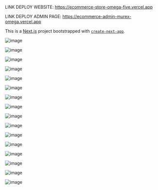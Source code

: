 LINK DEPLOY WEBSITE: https://ecommerce-store-omega-five.vercel.app

LINK DEPLOY ADMIN PAGE: https://ecommerce-admin-murex-omega.vercel.app

This is a [Next.js](https://nextjs.org/) project bootstrapped with [`create-next-app`](https://github.com/vercel/next.js/tree/canary/packages/create-next-app).

![image](https://github.com/Phihoang2003/next-ecommerce/assets/107670709/6489e256-e9d9-4ae6-9e11-9846d39ba909)


![image](https://github.com/Phihoang2003/next-ecommerce/assets/107670709/d8a26a30-22bb-4010-a23a-b4060eaba822)

![image](https://github.com/Phihoang2003/next-ecommerce/assets/107670709/64ed599e-5382-48b4-9439-63c68d520fbd)

![image](https://github.com/Phihoang2003/next-ecommerce/assets/107670709/e356066c-efad-4b48-8afb-2d44673ebbf4)

![image](https://github.com/Phihoang2003/next-ecommerce/assets/107670709/7906075d-31aa-40a5-8bd0-d96eaa197fbe)

![image](https://github.com/Phihoang2003/next-ecommerce/assets/107670709/d0aee741-c5bc-4635-ba56-15d5a6bd052b)

![image](https://github.com/Phihoang2003/next-ecommerce/assets/107670709/203cb51d-230b-4f2b-8036-5672da3bdf87)

![image](https://github.com/Phihoang2003/next-ecommerce/assets/107670709/f2777a00-4c5b-48a2-894d-5af11b3cff30)

![image](https://github.com/Phihoang2003/next-ecommerce/assets/107670709/f4fcdadf-df14-4a86-9efc-622808dc21ba)

![image](https://github.com/Phihoang2003/next-ecommerce/assets/107670709/f2cd4a81-e338-4d20-9510-454e36108e66)

![image](https://github.com/Phihoang2003/next-ecommerce/assets/107670709/451eb55a-74f1-4755-9dee-afd4cf4b2cc5)

![image](https://github.com/Phihoang2003/next-ecommerce/assets/107670709/01dd52b5-4abe-4c33-82f5-c9962635fadc)

![image](https://github.com/Phihoang2003/next-ecommerce/assets/107670709/f9d49da5-e672-4734-a5eb-a6ba5a93eba9)

![image](https://github.com/Phihoang2003/next-ecommerce/assets/107670709/6f4d3a7a-1e17-47b5-a4ef-cb05f3a9279e)

![image](https://github.com/Phihoang2003/next-ecommerce/assets/107670709/fb124489-6f81-4354-94f7-32d1ded83e00)

![image](https://github.com/Phihoang2003/next-ecommerce/assets/107670709/c4759df0-0329-45b8-abc0-6ac278ddd971)











